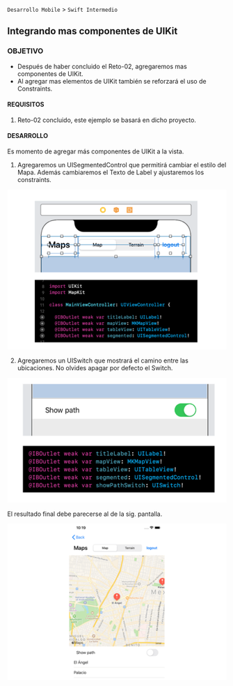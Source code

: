 
`Desarrollo Mobile` > `Swift Intermedio` 

## Integrando mas componentes de UIKit

### OBJETIVO

- Después de haber concluido el Reto-02, agregaremos mas componentes de UIKit.
- Al agregar mas elementos de UIKit también se reforzará el uso de Constraints.

#### REQUISITOS

1. Reto-02 concluido, este ejemplo se basará en dicho proyecto.

#### DESARROLLO

Es momento de agregar más componentes de UIKit a la vista.

1. Agregaremos un UISegmentedControl que permitirá cambiar el estilo del Mapa.
Además cambiaremos el Texto de Label y ajustaremos los constraints.

![](0.png)

2. Agregaremos un UISwitch que mostrará el camino entre las ubicaciones. No olvides apagar por defecto el Switch.

![](1.png)

El resultado final debe parecerse al de la sig. pantalla.

![](2.png)


